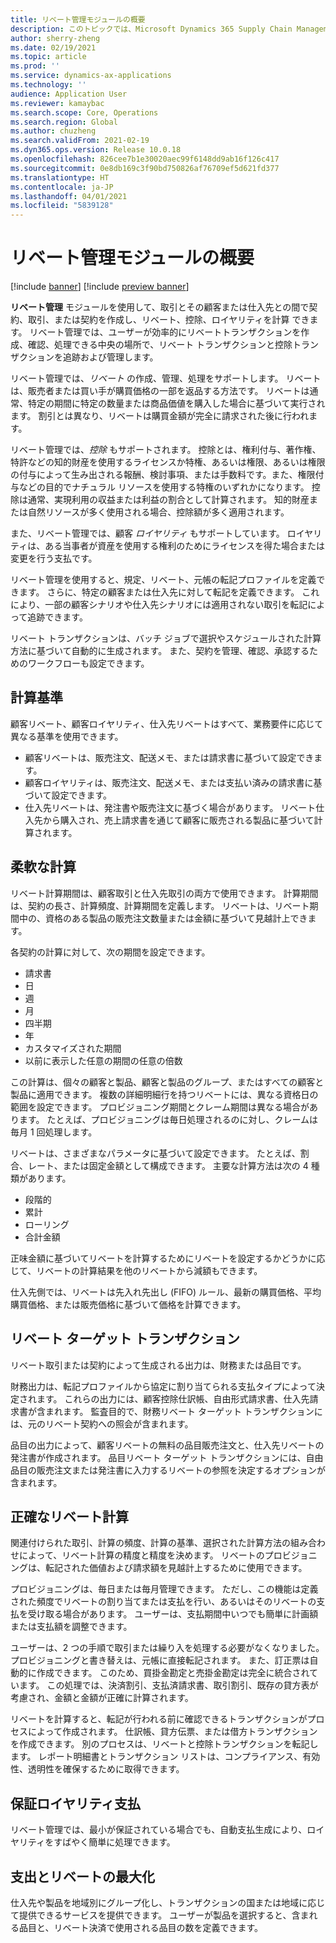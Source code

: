 ```yaml
---
title: リベート管理モジュールの概要
description: このトピックでは、Microsoft Dynamics 365 Supply Chain Management のリベート管理モジュールの概要を示します。
author: sherry-zheng
ms.date: 02/19/2021
ms.topic: article
ms.prod: ''
ms.service: dynamics-ax-applications
ms.technology: ''
audience: Application User
ms.reviewer: kamaybac
ms.search.scope: Core, Operations
ms.search.region: Global
ms.author: chuzheng
ms.search.validFrom: 2021-02-19
ms.dyn365.ops.version: Release 10.0.18
ms.openlocfilehash: 826cee7b1e30020aec99f6148dd9ab16f126c417
ms.sourcegitcommit: 0e8db169c3f90bd750826af76709ef5d621fd377
ms.translationtype: HT
ms.contentlocale: ja-JP
ms.lasthandoff: 04/01/2021
ms.locfileid: "5839128"
---
```

# <a name="rebate-management-module-overview"></a>リベート管理モジュールの概要

[!include [banner](../includes/banner.md)]
[!include [preview banner](../includes/preview-banner.md)]

**リベート管理** モジュールを使用して、取引とその顧客または仕入先との間で契約、取引、または契約を作成し、リベート、控除、ロイヤリティを計算 できます。 リベート管理では、ユーザーが効率的にリベートトランザクションを作成、確認、処理できる中央の場所で、リベート トランザクションと控除トランザクションを追跡および管理します。

リベート管理では、*リベート* の作成、管理、処理をサポートします。 リベートは、販売者または買い手が購買価格の一部を返品する方法です。 リベートは通常、特定の期間に特定の数量または商品価値を購入した場合に基づいて実行されます。 割引とは異なり、リベートは購買金額が完全に請求された後に行われます。

リベート管理では、*控除* もサポートされます。 控除とは、権利付与、著作権、特許などの知的財産を使用するライセンスか特権、あるいは権限、あるいは権限の付与によって生み出される報酬、検討事項、または手数料です。また、権限付与などの目的でナチュラル リソースを使用する特権のいずれかになります。 控除は通常、実現利用の収益または利益の割合として計算されます。 知的財産または自然リソースが多く使用される場合、控除額が多く適用されます。

また、リベート管理では、顧客 *ロイヤリティ* もサポートしています。 ロイヤリティは、ある当事者が資産を使用する権利のためにライセンスを得た場合または変更を行う支払です。

リベート管理を使用すると、規定、リベート、元帳の転記プロファイルを定義できます。 さらに、特定の顧客または仕入先に対して転記を定義できます。 これにより、一部の顧客シナリオや仕入先シナリオには適用されない取引を転記によって追跡できます。

リベート トランザクションは、バッチ ジョブで選択やスケジュールされた計算方法に基づいて自動的に生成されます。 また、契約を管理、確認、承認するためのワークフローも設定できます。

## <a name="basis-calculation"></a>計算基準

顧客リベート、顧客ロイヤリティ、仕入先リベートはすべて、業務要件に応じて異なる基準を使用できます。

- 顧客リベートは、販売注文、配送メモ、または請求書に基づいて設定できます。
- 顧客ロイヤリティは、販売注文、配送メモ、または支払い済みの請求書に基づいて設定できます。
- 仕入先リベートは、発注書や販売注文に基づく場合があります。 リベート仕入先から購入され、売上請求書を通じて顧客に販売される製品に基づいて計算されます。

## <a name="flexible-calculations"></a>柔軟な計算

リベート計算期間は、顧客取引と仕入先取引の両方で使用できます。 計算期間は、契約の長さ、計算頻度、計算期間を定義します。 リベートは、リベート期間中の、資格のある製品の販売注文数量または金額に基づいて見越計上できます。

各契約の計算に対して、次の期間を設定できます。

- 請求書
- 日
- 週
- 月
- 四半期
- 年
- カスタマイズされた期間
- 以前に表示した任意の期間の任意の倍数

この計算は、個々の顧客と製品、顧客と製品のグループ、またはすべての顧客と製品に適用できます。 複数の詳細明細行を持つリベートには、異なる資格日の範囲を設定できます。 プロビジョニング期間とクレーム期間は異なる場合があります。 たとえば、プロビジョニングは毎日処理されるのに対し、クレームは毎月 1 回処理します。

リベートは、さまざまなパラメータに基づいて設定できます。 たとえば、割合、レート、または固定金額として構成できます。 主要な計算方法は次の 4 種類があります。

- 段階的
- 累計
- ローリング
- 合計金額

正味金額に基づいてリベートを計算するためにリベートを設定するかどうかに応じて、リベートの計算結果を他のリベートから減額もできます。

仕入先側では、リベートは先入れ先出し (FIFO) ルール、最新の購買価格、平均購買価格、または販売価格に基づいて価格を計算できます。

## <a name="rebate-target-transactions"></a>リベート ターゲット トランザクション

リベート取引または契約によって生成される出力は、財務または品目です。

財務出力は、転記プロファイルから協定に割り当てられる支払タイプによって決定されます。 これらの出力には、顧客控除仕訳帳、自由形式請求書、仕入先請求書が含まれます。 監査目的で、財務リベート ターゲット トランザクションには、元のリベート契約への照会が含まれます。

品目の出力によって、顧客リベートの無料の品目販売注文と、仕入先リベートの発注書が作成されます。 品目リベート ターゲット トランザクションには、自由品目の販売注文または発注書に入力するリベートの参照を決定するオプションが含まれます。

## <a name="accurate-rebate-calculations"></a>正確なリベート計算

関連付けられた取引、計算の頻度、計算の基準、選択された計算方法の組み合わせによって、リベート計算の精度と精度を決めます。 リベートのプロビジョニングは、転記された価値および請求額を見越計上するために使用できます。

プロビジョニングは、毎日または毎月管理できます。 ただし、この機能は定義された頻度でリベートの割り当てまたは支払を行い、あるいはそのリベートの支払を受け取る場合があります。 ユーザーは、支払期間中いつでも簡単に計画額または支払額を調整できます。

ユーザーは、2 つの手順で取引または繰り入を処理する必要がなくなりました。 プロビジョニングと書き替えは、元帳に直接転記されます。 また、訂正票は自動的に作成できます。 このため、買掛金勘定と売掛金勘定は完全に統合されています。 この処理では、決済割引、支払済請求書、取引割引、既存の貸方表が考慮され、金額と金額が正確に計算されます。

リベートを計算すると、転記が行われる前に確認できるトランザクションがプロセスによって作成されます。 仕訳帳、貸方伝票、または借方トランザクションを作成できます。 別のプロセスは、リベートと控除トランザクションを転記します。 レポート明細書とトランザクション リストは、コンプライアンス、有効性、透明性を確保するために取得できます。

## <a name="guaranteed-royalty-payments"></a>保証ロイヤリティ支払

リベート管理では、最小が保証されている場合でも、自動支払生成により、ロイヤリティをすばやく簡単に処理できます。 

## <a name="maximizing-spend-versus-rebates"></a>支出とリベートの最大化

仕入先や製品を地域別にグループ化し、トランザクションの国または地域に応じて提供できるサービスを提供できます。 ユーザーが製品を選択すると、含まれる品目と、リベート決済で使用される品目の数を定義できます。
